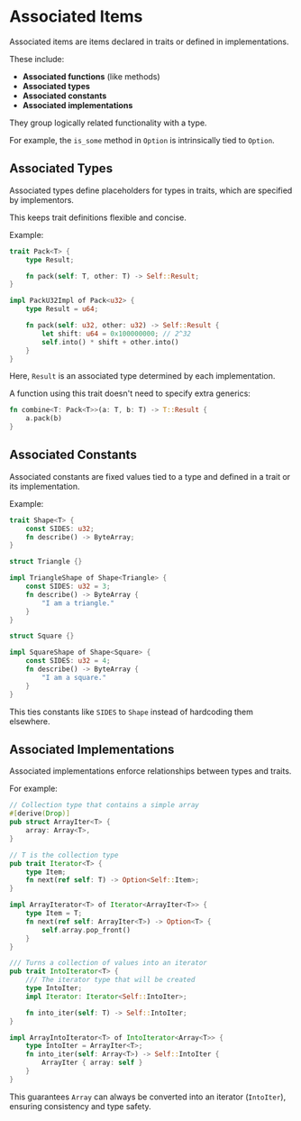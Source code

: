# Associated Items

Associated items are items declared in traits or defined in implementations.

These include:

- **Associated functions** (like methods)
- **Associated types**
- **Associated constants**
- **Associated implementations**

They group logically related functionality with a type.

For example, the `is_some` method in `Option` is intrinsically tied to `Option`.

## Associated Types

Associated types define placeholders for types in traits, which are specified by implementors.

This keeps trait definitions flexible and concise.

Example:

```rust
trait Pack<T> {
    type Result;

    fn pack(self: T, other: T) -> Self::Result;
}

impl PackU32Impl of Pack<u32> {
    type Result = u64;

    fn pack(self: u32, other: u32) -> Self::Result {
        let shift: u64 = 0x100000000; // 2^32
        self.into() * shift + other.into()
    }
}
```

Here, `Result` is an associated type determined by each implementation.

A function using this trait doesn't need to specify extra generics:

```rust
fn combine<T: Pack<T>>(a: T, b: T) -> T::Result {
    a.pack(b)
}
```

## Associated Constants

Associated constants are fixed values tied to a type and defined in a trait or its implementation.

Example:

```rust
trait Shape<T> {
    const SIDES: u32;
    fn describe() -> ByteArray;
}

struct Triangle {}

impl TriangleShape of Shape<Triangle> {
    const SIDES: u32 = 3;
    fn describe() -> ByteArray {
        "I am a triangle."
    }
}

struct Square {}

impl SquareShape of Shape<Square> {
    const SIDES: u32 = 4;
    fn describe() -> ByteArray {
        "I am a square."
    }
}
```

This ties constants like `SIDES` to `Shape` instead of hardcoding them elsewhere.

## Associated Implementations

Associated implementations enforce relationships between types and traits.

For example:

```rust
// Collection type that contains a simple array
#[derive(Drop)]
pub struct ArrayIter<T> {
    array: Array<T>,
}

// T is the collection type
pub trait Iterator<T> {
    type Item;
    fn next(ref self: T) -> Option<Self::Item>;
}

impl ArrayIterator<T> of Iterator<ArrayIter<T>> {
    type Item = T;
    fn next(ref self: ArrayIter<T>) -> Option<T> {
        self.array.pop_front()
    }
}

/// Turns a collection of values into an iterator
pub trait IntoIterator<T> {
    /// The iterator type that will be created
    type IntoIter;
    impl Iterator: Iterator<Self::IntoIter>;

    fn into_iter(self: T) -> Self::IntoIter;
}

impl ArrayIntoIterator<T> of IntoIterator<Array<T>> {
    type IntoIter = ArrayIter<T>;
    fn into_iter(self: Array<T>) -> Self::IntoIter {
        ArrayIter { array: self }
    }
}
```

This guarantees `Array` can always be converted into an iterator (`IntoIter`), ensuring consistency and type safety.
